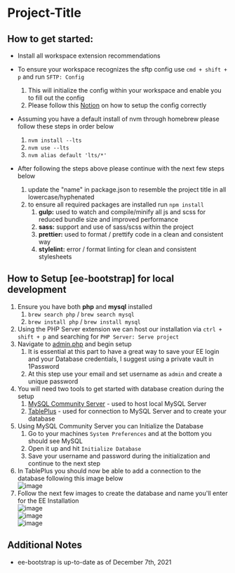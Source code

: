 # Project-Title

## How to get started:

- Install all workspace extension recommendations

- To ensure your workspace recognizes the sftp config use `cmd + shift + p` and run `SFTP: Config`

  1. This will initialize the config within your workspace and enable you to fill out the config
  2. Please follow this [Notion](https://www.notion.so/midwesterninteractive/SFTP-Setup-for-Visual-Studio-Code-1e0fde4b5c4c48b2832d024aba68f74c) on how to setup the config correctly

- Assuming you have a default install of nvm through homebrew please follow these steps in order below

  1. `nvm install --lts`
  2. `nvm use --lts`
  3. `nvm alias default 'lts/*'`

- After following the steps above please continue with the next few steps below

  1. update the "name" in package.json to resemble the project title in all lowercase/hyphenated
  2. to ensure all required packages are installed run `npm install`
     1. **gulp:** used to watch and compile/minify all js and scss for reduced bundle size and improved performance
     2. **sass:** support and use of sass/scss within the project
     3. **prettier:** used to format / prettify code in a clean and consistent way
     4. **stylelint:** error / format linting for clean and consistent stylesheets

## How to Setup [ee-bootstrap] for local development

1. Ensure you have both **php** and **mysql** installed
   1. `brew search php` / `brew search mysql`
   2. `brew install php` / `brew install mysql`
2. Using the PHP Server extension we can host our installation via `ctrl + shift + p` and searching for `PHP Server: Serve project`
3. Navigate to [admin.php](http://localhost:3000/admin.php) and begin setup
   1. It is essential at this part to have a great way to save your EE login and your Database credentials, I suggest using a private vault in 1Password
   2. At this step use your email and set username as `admin` and create a unique password
4. You will need two tools to get started with database creation during the setup
   1. [MySQL Community Server](https://tableplus.com/download) - used to host local MySQL Server
   2. [TablePlus](https://dev.mysql.com/downloads/mysql/) - used for connection to MySQL Server and to create your database
5. Using MySQL Community Server you can Initialize the Database
   1. Go to your machines `System Preferences` and at the bottom you should see MySQL
   2. Open it up and hit `Initialize Database`
   3. Save your username and password during the initialization and continue to the next step
6. In TablePlus you should now be able to add a connection to the database following this image below  
   ![image](https://user-images.githubusercontent.com/75394049/145092595-993fe21a-dee4-44a2-beae-8a942a5bfde2.png)
7. Follow the next few images to create the database and name you'll enter for the EE Installation  
   ![image](https://user-images.githubusercontent.com/75394049/145094511-26600791-39e2-4ade-a266-d71664b090fc.png)  
   ![image](https://user-images.githubusercontent.com/75394049/145094513-64c5a11d-528f-487c-8a78-82cad894e0e8.png)  
   ![image](https://user-images.githubusercontent.com/75394049/145094698-9526215e-51c5-4c11-a45f-ca9dc2e64846.png)

## Additional Notes

- ee-bootstrap is up-to-date as of December 7th, 2021
